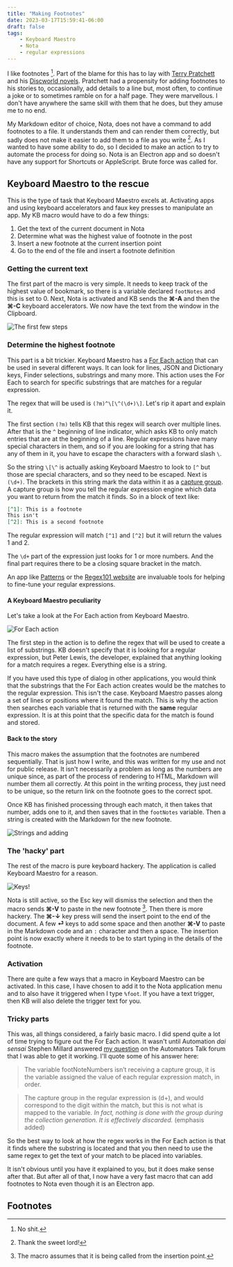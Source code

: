 ```yaml
---
title: "Making Footnotes"
date: 2023-03-17T15:59:41-06:00
draft: false
tags:
    - Keyboard Maestro
    - Nota
    - regular expressions
---
```


I like footnotes [^1]. Part of the blame for this has to lay with [Terry Pratchett](https://en.wikipedia.org/wiki/Terry_Pratchett) and his [Discworld novels](https://en.wikipedia.org/wiki/Discworld). Pratchett had a propensity for adding footnotes to his stories to, occasionally, add details to a line but, most often, to continue a joke or to sometimes ramble on for a half page. They were marvellous. I don't have anywhere the same skill with them that he does, but they amuse me to no end. 

My Markdown editor of choice, Nota, does not have a command to add footnotes to a file. It understands them and can render them correctly, but sadly does not make it easier to add them to a file as you write [^2]. As I wanted to have some ability to do, so I decided to make an action to try to automate the process for doing so.  Nota is an Electron app and so doesn't have any support for Shortcuts or AppleScript. Brute force was called for.

## Keyboard Maestro to the rescue

This is the type of task that Keyboard Maestro excels at. Activating apps and using keyboard accelerators and faux key presses to manipulate an app. My KB macro would have to do a few things:

1. Get the text of the current document in Nota
2. Determine what was the highest value of footnote in the post
3. Insert a new footnote at the current insertion point
4. Go to the end of the file and insert a footnote definition

### Getting the current text

The first part of the macro is very simple. It needs to keep track of the highest value of bookmark, so there is a variable declared `footNotes` and this is set to 0. Next, Nota is activated and KB sends the **⌘-A** and then the **⌘-C** keyboard accelerators. We now have the text from the window in the Clipboard.

![The first few steps](/images/Footnotes1.jpg)

### Determine the highest footnote

This part is a bit trickier. Keyboard Maestro has a [For Each action](https://wiki.keyboardmaestro.com/action/For_Each) that can be used in several different ways. It can look for lines, JSON and Dictionary keys, Finder selections, substrings and many more. This action uses the For Each to search for specific substrings that are matches for a regular expression.

The regex that will be used is `(?m)^\[\^(\d+)\]`. Let's rip it apart and explain it.

The first section `(?m)` tells KB that this regex will search over multiple lines. After that is the `^` beginning of line indicator, which asks KB to only match entries that are at the beginning of a line. Regular expressions have many special characters in them, and so if you are looking for a string that has any of them in it, you have to escape the characters with a forward slash ` \ `. 

So the string ` \[\^ `  is actually asking Keyboard Maestro to look to ` [^ ` but those are special characters, and so they need to be escaped. Next is ` (\d+) `. The brackets in this string mark the data within it as a [capture group](https://www.regular-expressions.info/refcapture.html). A capture group is how you tell the regular expression engine which data you want to return from the match it finds. So in a block of text like:

```Markdown
[^1]: This is a footnote
This isn't
[^2]: This is a second footnote
```

 The regular expression will match `[^1]` and `[^2]` but it will return the values 1 and 2.

The `\d+` part of the expression just looks for 1 or more numbers. And the final part requires there to be a closing square bracket in the match. 

An app like [Patterns](https://krillapps.com/patterns/) or the [Regex101 website](https://regex101.com/) are invaluable tools for helping to fine-tune your regular expressions. 

#### A Keyboard Maestro peculiarity

Let's take a look at the For Each action from Keyboard Maestro.

![For Each action](/images/footnotes2.jpg)

The first step in the action is to define the regex that will be used to create a list of substrings. KB doesn't specify that it is looking for a regular expression, but Peter Lewis, the developer, explained that anything looking for a match requires a regex. Everything else is a string.

If you have used this type of dialog in other applications, you would think that the substrings that the For Each action creates would be the matches to the regular expression. This isn't the case. Keyboard Maestro passes along a set of lines or positions where it found the match. This is why the action then searches each variable that is returned with the **same** regular expression. It is at this point that the specific data for the match is found and stored. 

#### Back to the story

This macro makes the assumption that the footnotes are numbered sequentially. That is just how I write, and this was written for my use and not for public release. It isn't necessarily a problem as long as the numbers are unique since, as part of the process of rendering to HTML, Markdown will number them all correctly. At this point in the writing process, they just need to be unique, so the return link on the footnote goes to the correct spot.

Once KB has finished processing through each match, it then takes that number, adds one to it, and then saves that in the `footNotes` variable. Then a string is created with the Markdown for the new footnote.

![Strings and adding](/images/footnotes3.jpg)

### The 'hacky' part

The rest of the macro is pure keyboard hackery. The application is called Keyboard Maestro for a reason.

![Keys!](/images/footnotes4.jpg)

Nota is still active, so the Esc key will dismiss the selection and then the macro sends **⌘-V** to paste in the new footnote [^3]. Then there is more hackery. The **⌘-↓** key press will send the insert point to the end of the document. A few **⏎** keys to add some space and then another **⌘-V** to paste in the Markdown code and an `:` character and then a space. The insertion point is now exactly where it needs to be to start typing in the details of the footnote. 

### Activation

There are quite a few ways that a macro in Keyboard Maestro can be activated. In this case, I have chosen to add it to the Nota application menu and to also have it triggered when I type `%foot`. If you have a text trigger, then KB will also delete the trigger text for you. 

### Tricky parts

This was, all things considered, a fairly basic macro. I did spend quite a lot of time trying to figure out the For Each action. It wasn't until Automation _dai sensai_ Stephen Millard answered [my question](https://talk.automators.fm/t/regex-and-for-each-not-working-as-i-would-expect/15395) on the Automators Talk forum that I was able to get it working. I'll quote some of his answer here:

> The variable footNoteNumbers isn’t receiving a capture group, it is the variable assigned the value of each regular expression match, in order.

> The capture group in the regular expression is (d+), and would correspond to the digit within the match, but this is not what is mapped to the variable. _In fact, nothing is done with the group during the collection generation. It is effectively discarded._ (emphasis added)

So the best way to look at how the regex works in the For Each action is that it finds where the substring is located and that you then need to use the same regex to get the text of your match to be placed into variables. 

It isn't obvious until you have it explained to you, but it does make sense after that. But after all of that, I now have a very fast macro that can add footnotes to Nota even though it is an Electron app.

## Footnotes

[^1]: No shit.

[^2]: Thank the sweet lord!

[^3]: The macro assumes that it is being called from the insertion point. 